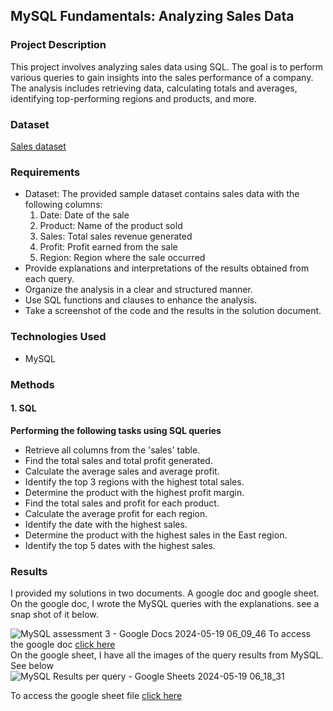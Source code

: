 
## MySQL Fundamentals: Analyzing Sales Data

### Project Description
This project involves analyzing sales data using SQL. The goal is to perform various queries to gain insights into the sales performance of a company. The analysis includes retrieving data, calculating totals and averages, identifying top-performing regions and products, and more.
### Dataset
[Sales dataset](https://witscloud-my.sharepoint.com/:x:/g/personal/2168978_students_wits_ac_za/EUdSzYo6vnVKjp7EA9TMQY0BNWGA4tWtOor8H1VDsvpxKg?e=MrBH2M)
### Requirements
- Dataset: The provided sample dataset contains sales data with the following columns:
  1. Date: Date of the sale
  2. Product: Name of the product sold
  3. Sales: Total sales revenue generated
  4. Profit: Profit earned from the sale
  5. Region: Region where the sale occurred
- Provide explanations and interpretations of the results obtained from each query.
- Organize the analysis in a clear and structured manner.
- Use SQL functions and clauses to enhance the analysis.
- Take a screenshot of the code and the results in the solution document.

### Technologies Used
- MySQL

### Methods

#### 1. SQL
**Performing the following tasks using SQL queries**

- Retrieve all columns from the 'sales' table.
- Find the total sales and total profit generated.
- Calculate the average sales and average profit.
- Identify the top 3 regions with the highest total sales.
- Determine the product with the highest profit margin.
- Find the total sales and profit for each product.
- Calculate the average profit for each region.
- Identify the date with the highest sales.
- Determine the product with the highest sales in the East region.
- Identify the top 5 dates with the highest sales.

### Results

I provided my solutions in two documents. A google doc and google sheet.<br/>
On the google doc, I wrote the MySQL queries with the explanations. see a snap shot of it below.

![MySQL assessment 3 - Google Docs 2024-05-19 06_09_46](https://github.com/JonasGiven/MySQL-fundamentals-project/assets/169194581/0e8cfbe0-f730-4dc7-983b-7af28849a64b)
To access the google doc [click here](https://docs.google.com/document/d/1smuYvHCBbrSOrolQFgm-Om0RR4be_3ubtxR1-R6_P8c/edit?usp=sharing) <br/>
On the google sheet, I have all the images of the query results from MySQL. See below
![MySQL Results per query - Google Sheets 2024-05-19 06_18_31](https://github.com/JonasGiven/MySQL-fundamentals-project/assets/169194581/e9f05968-c2ef-4db0-b1fb-0af8730eec6d)

To access the google sheet file [click here](https://docs.google.com/spreadsheets/d/1T5PxfY5wwdwjZnxmeMcHjgD0yIchjOnyJfz29lWuksE/edit?usp=sharing)

